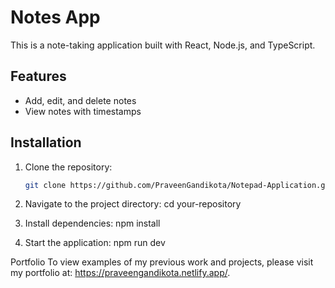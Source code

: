 # Notes App

This is a note-taking application built with React, Node.js, and TypeScript.

## Features

- Add, edit, and delete notes
- View notes with timestamps

## Installation

1. Clone the repository:
   ```bash
   git clone https://github.com/PraveenGandikota/Notepad-Application.git

2. Navigate to the project directory:
    cd your-repository

3. Install dependencies:
    npm install

4. Start the application:
    npm run dev


Portfolio
To view examples of my previous work and projects, please visit my portfolio at: https://praveengandikota.netlify.app/.